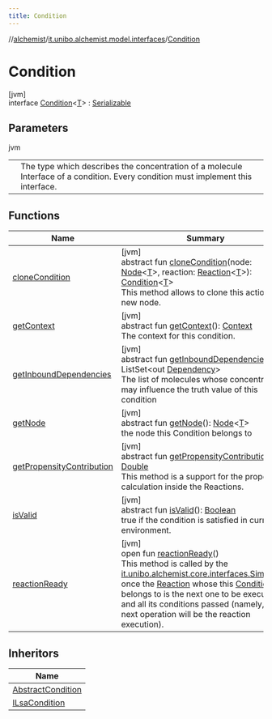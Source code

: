 ```yaml
---
title: Condition
---
```

//[alchemist](../../../index.html)/[it.unibo.alchemist.model.interfaces](../index.html)/[Condition](index.html)



# Condition



[jvm]\
interface [Condition](index.html)<[T](index.html)> : [Serializable](https://docs.oracle.com/javase/8/docs/api/java/io/Serializable.html)



## Parameters


jvm

| | |
|---|---|
| <T> | The type which describes the concentration of a molecule Interface of a condition. Every condition must implement this interface. |



## Functions


| Name | Summary |
|---|---|
| [cloneCondition](clone-condition.html) | [jvm]<br>abstract fun [cloneCondition](clone-condition.html)(node: [Node](../-node/index.html)<[T](../../it.unibo.alchemist.boundary.interfaces/-output-monitor/index.html)>, reaction: [Reaction](../-reaction/index.html)<[T](../../it.unibo.alchemist.boundary.interfaces/-output-monitor/index.html)>): [Condition](index.html)<[T](../../it.unibo.alchemist.boundary.interfaces/-output-monitor/index.html)><br>This method allows to clone this action on a new node. |
| [getContext](get-context.html) | [jvm]<br>abstract fun [getContext](get-context.html)(): [Context](../-context/index.html)<br>The context for this condition. |
| [getInboundDependencies](get-inbound-dependencies.html) | [jvm]<br>abstract fun [getInboundDependencies](get-inbound-dependencies.html)(): ListSet<out [Dependency](../-dependency/index.html)><br>The list of molecules whose concentration may influence the truth value of this condition |
| [getNode](get-node.html) | [jvm]<br>abstract fun [getNode](get-node.html)(): [Node](../-node/index.html)<[T](../../it.unibo.alchemist.boundary.interfaces/-output-monitor/index.html)><br>the node this Condition belongs to |
| [getPropensityContribution](get-propensity-contribution.html) | [jvm]<br>abstract fun [getPropensityContribution](get-propensity-contribution.html)(): [Double](https://kotlinlang.org/api/latest/jvm/stdlib/kotlin/-double/index.html)<br>This method is a support for the propensity calculation inside the Reactions. |
| [isValid](is-valid.html) | [jvm]<br>abstract fun [isValid](is-valid.html)(): [Boolean](https://kotlinlang.org/api/latest/jvm/stdlib/kotlin/-boolean/index.html)<br>true if the condition is satisfied in current environment. |
| [reactionReady](reaction-ready.html) | [jvm]<br>open fun [reactionReady](reaction-ready.html)()<br>This method is called by the [it.unibo.alchemist.core.interfaces.Simulation](../../it.unibo.alchemist.core.interfaces/-simulation/index.html) once the [Reaction](../-reaction/index.html) whose this [Condition](index.html) belongs to is the next one to be executed, and all its conditions passed (namely, the next operation will be the reaction execution). |


## Inheritors


| Name |
|---|
| [AbstractCondition](../../it.unibo.alchemist.model.implementations.conditions/-abstract-condition/index.html) |
| [ILsaCondition](../-i-lsa-condition/index.html) |

